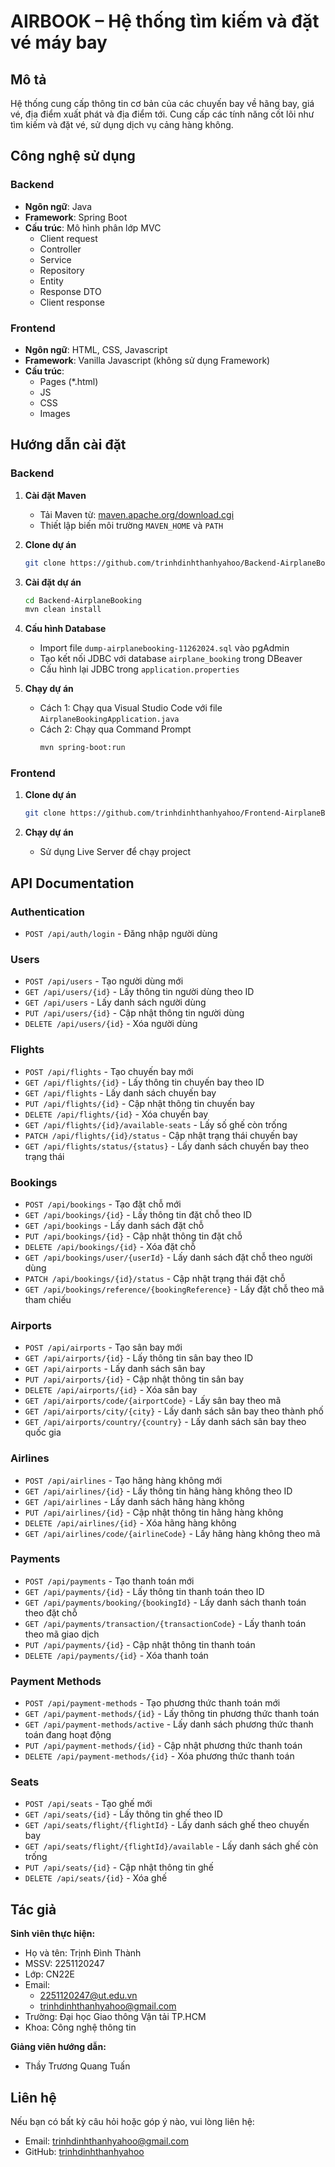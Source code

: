 # AIRBOOK – Hệ thống tìm kiếm và đặt vé máy bay

## Mô tả
Hệ thống cung cấp thông tin cơ bản của các chuyến bay về hãng bay, giá vé, địa điểm xuất phát và địa điểm tới. Cung cấp các tính năng cốt lõi như tìm kiếm và đặt vé, sử dụng dịch vụ cảng hàng không.

## Công nghệ sử dụng

### Backend
- **Ngôn ngữ**: Java
- **Framework**: Spring Boot
- **Cấu trúc**: Mô hình phân lớp MVC
  - Client request
  - Controller
  - Service
  - Repository
  - Entity
  - Response DTO
  - Client response

### Frontend
- **Ngôn ngữ**: HTML, CSS, Javascript
- **Framework**: Vanilla Javascript (không sử dụng Framework)
- **Cấu trúc**: 
  - Pages (*.html)
  - JS
  - CSS
  - Images

## Hướng dẫn cài đặt

### Backend

1. **Cài đặt Maven**
   - Tải Maven từ: [maven.apache.org/download.cgi](https://maven.apache.org/download.cgi)
   - Thiết lập biến môi trường `MAVEN_HOME` và `PATH`

2. **Clone dự án**
   ```bash
   git clone https://github.com/trinhdinhthanhyahoo/Backend-AirplaneBooking.git
   ```

3. **Cài đặt dự án**
   ```bash
   cd Backend-AirplaneBooking
   mvn clean install
   ```

4. **Cấu hình Database**
   - Import file `dump-airplanebooking-11262024.sql` vào pgAdmin
   - Tạo kết nối JDBC với database `airplane_booking` trong DBeaver
   - Cấu hình lại JDBC trong `application.properties`

5. **Chạy dự án**
   - Cách 1: Chạy qua Visual Studio Code với file `AirplaneBookingApplication.java`
   - Cách 2: Chạy qua Command Prompt
     ```bash
     mvn spring-boot:run
     ```

### Frontend

1. **Clone dự án**
   ```bash
   git clone https://github.com/trinhdinhthanhyahoo/Frontend-AirplaneBooking.git
   ```

2. **Chạy dự án**
   - Sử dụng Live Server để chạy project

## API Documentation

### Authentication
- `POST /api/auth/login` - Đăng nhập người dùng

### Users
- `POST /api/users` - Tạo người dùng mới
- `GET /api/users/{id}` - Lấy thông tin người dùng theo ID
- `GET /api/users` - Lấy danh sách người dùng
- `PUT /api/users/{id}` - Cập nhật thông tin người dùng
- `DELETE /api/users/{id}` - Xóa người dùng

### Flights
- `POST /api/flights` - Tạo chuyến bay mới
- `GET /api/flights/{id}` - Lấy thông tin chuyến bay theo ID
- `GET /api/flights` - Lấy danh sách chuyến bay
- `PUT /api/flights/{id}` - Cập nhật thông tin chuyến bay
- `DELETE /api/flights/{id}` - Xóa chuyến bay
- `GET /api/flights/{id}/available-seats` - Lấy số ghế còn trống
- `PATCH /api/flights/{id}/status` - Cập nhật trạng thái chuyến bay
- `GET /api/flights/status/{status}` - Lấy danh sách chuyến bay theo trạng thái

### Bookings
- `POST /api/bookings` - Tạo đặt chỗ mới
- `GET /api/bookings/{id}` - Lấy thông tin đặt chỗ theo ID
- `GET /api/bookings` - Lấy danh sách đặt chỗ
- `PUT /api/bookings/{id}` - Cập nhật thông tin đặt chỗ
- `DELETE /api/bookings/{id}` - Xóa đặt chỗ
- `GET /api/bookings/user/{userId}` - Lấy danh sách đặt chỗ theo người dùng
- `PATCH /api/bookings/{id}/status` - Cập nhật trạng thái đặt chỗ
- `GET /api/bookings/reference/{bookingReference}` - Lấy đặt chỗ theo mã tham chiếu

### Airports
- `POST /api/airports` - Tạo sân bay mới
- `GET /api/airports/{id}` - Lấy thông tin sân bay theo ID
- `GET /api/airports` - Lấy danh sách sân bay
- `PUT /api/airports/{id}` - Cập nhật thông tin sân bay
- `DELETE /api/airports/{id}` - Xóa sân bay
- `GET /api/airports/code/{airportCode}` - Lấy sân bay theo mã
- `GET /api/airports/city/{city}` - Lấy danh sách sân bay theo thành phố
- `GET /api/airports/country/{country}` - Lấy danh sách sân bay theo quốc gia

### Airlines
- `POST /api/airlines` - Tạo hãng hàng không mới
- `GET /api/airlines/{id}` - Lấy thông tin hãng hàng không theo ID
- `GET /api/airlines` - Lấy danh sách hãng hàng không
- `PUT /api/airlines/{id}` - Cập nhật thông tin hãng hàng không
- `DELETE /api/airlines/{id}` - Xóa hãng hàng không
- `GET /api/airlines/code/{airlineCode}` - Lấy hãng hàng không theo mã

### Payments
- `POST /api/payments` - Tạo thanh toán mới
- `GET /api/payments/{id}` - Lấy thông tin thanh toán theo ID
- `GET /api/payments/booking/{bookingId}` - Lấy danh sách thanh toán theo đặt chỗ
- `GET /api/payments/transaction/{transactionCode}` - Lấy thanh toán theo mã giao dịch
- `PUT /api/payments/{id}` - Cập nhật thông tin thanh toán
- `DELETE /api/payments/{id}` - Xóa thanh toán

### Payment Methods
- `POST /api/payment-methods` - Tạo phương thức thanh toán mới
- `GET /api/payment-methods/{id}` - Lấy thông tin phương thức thanh toán
- `GET /api/payment-methods/active` - Lấy danh sách phương thức thanh toán đang hoạt động
- `PUT /api/payment-methods/{id}` - Cập nhật phương thức thanh toán
- `DELETE /api/payment-methods/{id}` - Xóa phương thức thanh toán

### Seats
- `POST /api/seats` - Tạo ghế mới
- `GET /api/seats/{id}` - Lấy thông tin ghế theo ID
- `GET /api/seats/flight/{flightId}` - Lấy danh sách ghế theo chuyến bay
- `GET /api/seats/flight/{flightId}/available` - Lấy danh sách ghế còn trống
- `PUT /api/seats/{id}` - Cập nhật thông tin ghế
- `DELETE /api/seats/{id}` - Xóa ghế

## Tác giả

**Sinh viên thực hiện:**
- Họ và tên: Trịnh Đình Thành
- MSSV: 2251120247
- Lớp: CN22E
- Email: 
  - 2251120247@ut.edu.vn
  - trinhdinhthanhyahoo@gmail.com
- Trường: Đại học Giao thông Vận tải TP.HCM
- Khoa: Công nghệ thông tin

**Giảng viên hướng dẫn:**
- Thầy Trương Quang Tuấn

## Liên hệ
Nếu bạn có bất kỳ câu hỏi hoặc góp ý nào, vui lòng liên hệ:
- Email: trinhdinhthanhyahoo@gmail.com
- GitHub: [trinhdinhthanhyahoo](https://github.com/trinhdinhthanhyahoo)





